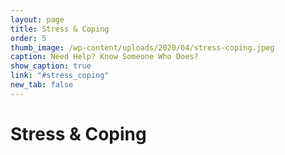 ```yaml
---
layout: page
title: Stress & Coping
order: 5
thumb_image: /wp-content/uploads/2020/04/stress-coping.jpeg
caption: Need Help? Know Someone Who Does?
show_caption: true
link: "#stress_coping"
new_tab: false
---
```


# Stress & Coping